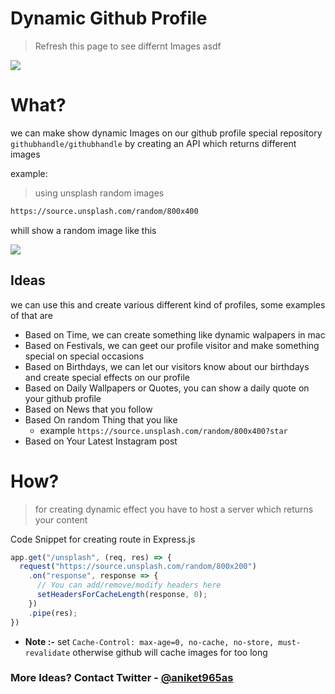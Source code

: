 # Dynamic Github Profile
> Refresh this page to see differnt Images asdf

![](https://bingimages.herokuapp.com/unsplash1)

# What?
we can make show dynamic Images on our github profile special repository ```githubhandle/githubhandle```
by creating an API which returns different images

example: 
> using unsplash random images
```md
https://source.unsplash.com/random/800x400
``` 
whill show a random image like this

![](https://bingimages.herokuapp.com/unsplash2)

## Ideas
we can use this and create various different kind of profiles, some examples of that are
- Based on Time, we can create something like dynamic walpapers in mac
- Based on Festivals, we can geet our profile visitor and make something special on special occasions
- Based on Birthdays, we can let our visitors know about our birthdays and create special effects on our profile
- Based on Daily Wallpapers or Quotes, you can show a daily quote on your github profile
- Based on News that you follow
- Based On random Thing that you like 
    - example ```https://source.unsplash.com/random/800x400?star ```
- Based on Your Latest Instagram post
# How? 
> for creating dynamic effect you have to host a server which returns your content

Code Snippet for creating route in Express.js
```js
app.get("/unsplash", (req, res) => {
  request("https://source.unsplash.com/random/800x200")
    .on("response", response => {
      // You can add/remove/modify headers here
      setHeadersForCacheLength(response, 0);
    })
    .pipe(res);
})
```
- **Note :-** set ```Cache-Control: max-age=0, no-cache, no-store, must-revalidate``` otherwise github will cache images for too long

### More Ideas? Contact Twitter - [@aniket965as](https://twitter.com/aniket965as)
